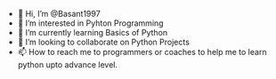 - 👋 Hi, I’m @Basant1997
- 👀 I’m interested in Pyhton Programming
- 🌱 I’m currently learning Basics of Python
- 💞️ I’m looking to collaborate on Python Projects
- 📫 How to reach me to programmers or coaches to help me to learn python upto advance level.

<!---
Basant1997/Basant1997 is a ✨ special ✨ repository because its `README.md` (this file) appears on your GitHub profile.
You can click the Preview link to take a look at your changes.
--->
